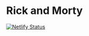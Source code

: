 # Rick and Morty

[![Netlify Status](https://api.netlify.com/api/v1/badges/75b0d397-4773-4e9a-bd62-403b368fc1c1/deploy-status)](https://app.netlify.com/sites/rick-and-morty-project-ca/deploys)
